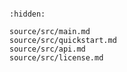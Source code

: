
```{include} ../README.md
```

```{toctree}
:hidden:

source/src/main.md
source/src/quickstart.md
source/src/api.md
source/src/license.md


```
